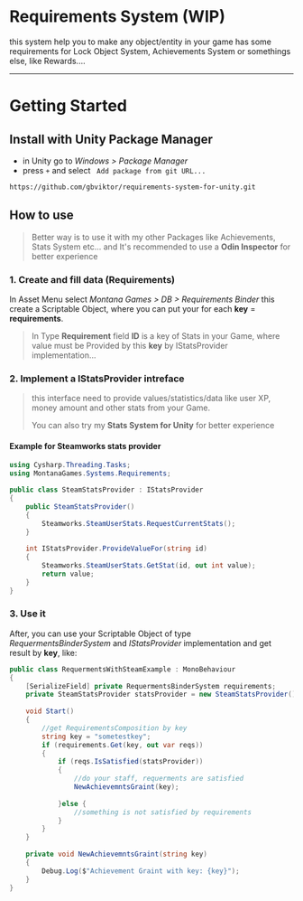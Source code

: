 # Requirements System (WIP)  
this system help you to make any object/entity in your game has some requirements for Lock Object System, Achievements System or somethings else, like Rewards....

---
# Getting Started

## Install with Unity Package Manager
- in Unity go to *Windows > Package Manager*
- press ` + ` and select ` Add package from git URL...`
```cmd
https://github.com/gbviktor/requirements-system-for-unity.git
```

## How to use

>Better way is to use it with my other Packages like Achievements, Stats System etc...
>and It's recommended to use a **Odin Inspector** for better experience

### 1. Create and fill data (Requirements)
In Asset Menu select *Montana Games > DB > Requirements Binder* this create a Scriptable Object, where you can put your for each **key** = **requirements**. 

> In Type **Requirement** field **ID** is a key of Stats in your Game, where value must be Provided by this **key** by IStatsProvider implementation...

### 2. Implement a IStatsProvider intreface


>this interface need to provide values/statistics/data like user XP, money amount and other stats from your Game.
>
>You can also try my **Stats System for Unity** for better experience

#### Example for Steamworks stats provider

```csharp
using Cysharp.Threading.Tasks;
using MontanaGames.Systems.Requirements;

public class SteamStatsProvider : IStatsProvider
{            
	public SteamStatsProvider()
	{
		Steamworks.SteamUserStats.RequestCurrentStats();
	}
	
	int IStatsProvider.ProvideValueFor(string id)
	{
		Steamworks.SteamUserStats.GetStat(id, out int value);
		return value;
	}
}
```

### 3. Use it

After, you can use your Scriptable Object of type *RequermentsBinderSystem* and *IStatsProvider* implementation and get result by **key**, like:

```csharp
public class RequermentsWithSteamExample : MonoBehaviour
{
	[SerializeField] private RequermentsBinderSystem requirements;
	private SteamStatsProvider statsProvider = new SteamStatsProvider();
	
	void Start()
	{
		//get RequirementsComposition by key
		string key = "sometestkey";
		if (requirements.Get(key, out var reqs))
		{
			if (reqs.IsSatisfied(statsProvider))
			{
				//do your staff, requerments are satisfied
				NewAchievemntsGraint(key);
				
			}else {
				//something is not satisfied by requirements
			}
		}
	}
	
	private void NewAchievemntsGraint(string key)
	{
		Debug.Log($"Achievement Graint with key: {key}");
	}
}
```


